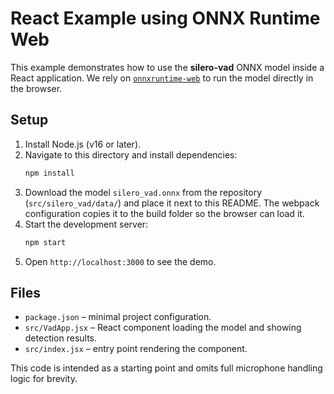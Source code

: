 # React Example using ONNX Runtime Web

This example demonstrates how to use the **silero-vad** ONNX model inside a React application. We rely on [`onnxruntime-web`](https://www.npmjs.com/package/onnxruntime-web) to run the model directly in the browser.

## Setup

1. Install Node.js (v16 or later).
2. Navigate to this directory and install dependencies:
   ```bash
   npm install
   ```
3. Download the model `silero_vad.onnx` from the repository (`src/silero_vad/data/`)
   and place it next to this README. The webpack configuration copies it to the
   build folder so the browser can load it.
4. Start the development server:
   ```bash
   npm start
   ```
5. Open `http://localhost:3000` to see the demo.

## Files

- `package.json` – minimal project configuration.
- `src/VadApp.jsx` – React component loading the model and showing detection results.
- `src/index.jsx` – entry point rendering the component.

This code is intended as a starting point and omits full microphone handling logic for brevity.
